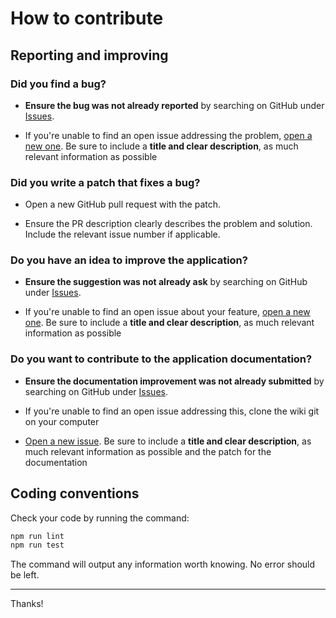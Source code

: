 # How to contribute

## Reporting and improving

### Did you find a bug?

* **Ensure the bug was not already reported** by searching on GitHub under [Issues](https://github.com/MacFJA/svelte-oauth2/issues).

* If you're unable to find an open issue addressing the problem, [open a new one](https://github.com/MacFJA/svelte-oauth2/issues/new). Be sure to include a **title and clear description**, as much relevant information as possible

### Did you write a patch that fixes a bug?

* Open a new GitHub pull request with the patch.

* Ensure the PR description clearly describes the problem and solution. Include the relevant issue number if applicable.

### Do you have an idea to improve the application?

* **Ensure the suggestion was not already ask** by searching on GitHub under [Issues](https://github.com/MacFJA/svelte-oauth2/issues).

* If you're unable to find an open issue about your feature, [open a new one](https://github.com/MacFJA/svelte-oauth2/issues/new). Be sure to include a **title and clear description**, as much relevant information as possible

### Do you want to contribute to the application documentation?

* **Ensure the documentation improvement was not already submitted** by searching on GitHub under [Issues](https://github.com/MacFJA/svelte-oauth2/issues).

* If you're unable to find an open issue addressing this, clone the wiki git on your computer

* [Open a new issue](https://github.com/MacFJA/svelte-oauth2/issues/new). Be sure to include a **title and clear description**, as much relevant information as possible and the patch for the documentation

## Coding conventions

Check your code by running the command:
```sh
npm run lint
npm run test
```
The command will output any information worth knowing. No error should be left.

----

Thanks!